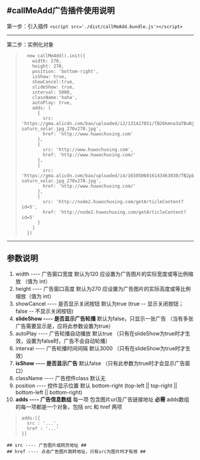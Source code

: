 #callMeAdd广告插件使用说明
----------
第一步：引入插件 `<script src='./dist/callMeAdd.bundle.js'></script>`

----------

第二步：实例化对象

>       new callMeAdd().init({
>         width: 270,
>         height: 270,
>         position: 'bottom-right',
>         isShow: true,
>         showCancel:true,
>         slideShow: true,
>         interval: 5000,
>         className:'haha',
>         autoPlay: true,
>         adds: [
>           {
>             src: 'https://gma.alicdn.com/bao/uploaded/i2/131427851/TB26kmna3aTBuNjSszfXXXgfpXa_!!0-saturn_solar.jpg_270x270.jpg',
>             href: 'http://www.huwochuxing.com'
>           },
>           {
>             src: 'http://www.huwochuxing.com',
>             href: 'http://www.huwochuxing.com/'
>           },
>           {
>             src: 'https://gma.alicdn.com/bao/uploaded/i4/1650506016143463030/TB2pbcAlq8lpuFjy0FpXXaGrpXa_!!0-saturn_solar.jpg_270x270.jpg',
>             href: 'http://www.huwochuxing.com/'
>           },
>           {
>             src: 'http://node2.huwochuxing.com/getArticleContent?id=5',
>             href: 'http://node2.huwochuxing.com/getArticleContent?id=5'
>           }
>         ]
>       })

    
----------
## 参数说明 ##
 1. width ---- 广告窗口宽度 默认为120 应设置为广告图片的实际宽度或等比例缩放 （值为 int）
 2. height ---- 广告窗口高度 默认为270 应设置为广告图片的实际高度或等比例缩放（值为 int）
 3. showCancel ---- 是否显示关闭按钮 默认为true (true -- 显示关闭按钮；false -- 不显示关闭按钮)
 4. **slideShow ---- 是否显示广告轮播** 默认为false，只显示一张广告 （当有多张广告需要显示是，应将此参数设置为true）
 5. autoPlay ---- 广告轮播自动播放 默认true （只有在slideShow为true时才生效，设置为false时，广告不会自动轮播）
 6. interval ---- 广告轮播时间间隔 默认3000 （只有在slideShow为true时才生效）
 7. **isShow ---- 是否显示广告** 默认false （只有此参数为true时才会显示广告窗口）
 8. className ---- 广告控件class 默认无
 9. position ---- 控件显示位置 默认 bottom-right  (top-left || top-right || bottom-left || bottom-right)
 10. **adds ---- 广告信息数组** 每一项 包含图片url及广告链接地址 **必需**
    adds数组的每一项都是一个对象，包括 src 和 href 两项
    

>     adds:[{
>       src : '...',
>       href : '...'
>     }]

    ## src ---- 广告图片或网页地址 ##
    ## href ---- 点击广告图片跳转地址，只有src为图片时才有效 ##
